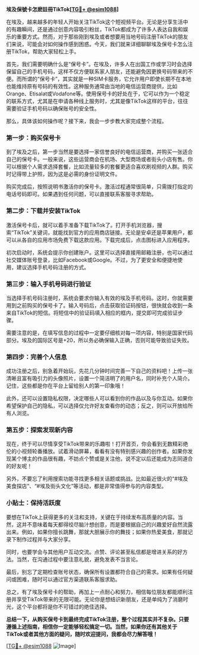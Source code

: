 **埃及保號卡怎麽註冊TikTok[[TG💪+ @esim1088](https://t.me/s/esim1088)]**

在埃及，越来越多的年轻人开始关注TikTok这个短视频平台。无论是分享生活中的有趣瞬间，还是通过创意内容吸引粉丝，TikTok都成为了许多人表达自我和娱乐的重要方式。然而，对于那些刚到埃及或者想要用当地号码注册TikTok的朋友们来说，可能会对如何操作感到困惑。今天，我们就来详细聊聊埃及保号卡怎么注册TikTok，帮助大家轻松上手。

首先，我们需要明确什么是“保号卡”。在埃及，许多人在出国工作或学习时会选择保留自己的手机号码，这样不仅方便联系家人朋友，还能避免因更换号码带来的不便。而所谓的“保号卡”，其实就是一种SIM卡服务，它允许用户即使长期不在本地也能维持原有号码的有效性。这种服务通常由当地的电信运营商提供，比如Orange、Etisalat或Vodafone等。使用保号卡的好处在于，它可以作为一个稳定的联系方式，尤其是在申请各种线上服务时，尤其是像TikTok这样的平台，往往需要验证手机号码以确保账号的安全性。

那么，具体该如何操作呢？接下来，我会一步步教大家完成整个流程。

### 第一步：购买保号卡

到了埃及之后，第一步当然是要选择一家信誉良好的电信运营商，并购买一张适合自己的保号卡。一般来说，这些运营商会在机场、大型商场或者街头小店有售。你可以根据个人需求选择套餐，比如流量较多的套餐更适合喜欢刷视频的人群。购买时记得带上护照，因为这是必需的身份证明文件。

购买完成后，按照说明书激活你的保号卡。激活过程通常很简单，只需拨打指定的电话号码即可。如果遇到任何问题，可以直接联系客服寻求帮助。

### 第二步：下载并安装TikTok

激活保号卡后，就可以着手准备下载TikTok了。打开手机浏览器，搜索“TikTok”关键词，就能找到官方的应用商店链接。无论是安卓还是苹果用户，都可以从各自的应用市场免费下载这款应用。下载完成后，点击图标进入应用程序。

初次启动时，系统会提示你创建账户。这里可以选择直接用邮箱注册，也可以通过社交媒体账号登录，比如Facebook或Google。不过，为了更安全和便捷地使用，建议选择手机号码注册的方式。

### 第三步：输入手机号码进行验证

当选择手机号码注册时，系统会要求你输入有效的埃及手机号码。这时，你就需要用到之前购买的保号卡了。输入号码后，点击获取验证码按钮，很快就会收到一条来自TikTok的短信。将短信中的验证码填入相应的框内，提交即可完成验证步骤。

需要注意的是，在填写信息的过程中一定要仔细核对每一项内容，特别是国家代码部分。埃及的国际区号是+20，所以务必确保输入正确，否则可能导致验证失败。

### 第四步：完善个人信息

成功注册之后，别急着开始玩，先花几分钟时间完善一下自己的资料吧！上传一张清晰且富有吸引力的头像照片，设置一个简洁明了的用户名，同时补充个人简介。记住，这些都是你在平台上留给别人的第一印象哦！

此外，还可以设置隐私权限，决定哪些人可以看到你的作品以及与你互动。如果你希望保护自己的隐私，可以选择仅允许好友查看你的动态；反之，则可以开放给所有人浏览。

### 第五步：探索发现新内容

现在，终于可以尽情享受TikTok带来的乐趣啦！打开首页，你会看到无数精彩绝伦的小视频轮番播放。试着滑动屏幕，看看有没有特别感兴趣的创作者。如果你发现某个博主的作品很有趣，不妨点个赞或是关注他，说不定以后还能成为志同道合的好友呢！

另外，不要忘了利用搜索功能寻找更多相关话题或挑战。比如最近很火的“#埃及美食探店”、“#埃及街头文化”等活动，都是非常值得参与的内容类型。

### 小贴士：保持活跃度

要想在TikTok上获得更多的关注和支持，关键在于持续发布高质量的内容。当然，这并不意味着每天都得绞尽脑汁想创意，而是要根据自己的兴趣爱好自然流露出来。例如，如果你擅长跳舞，那就大胆展示你的舞技；如果你热爱美食，那就记录下制作过程并与大家分享。

同时，也要学会与其他用户互动交流。点赞、评论甚至私信都是增进关系的好方法。当然，在沟通过程中要注意礼貌，避免发表不当言论。

最后，别忘了定期检查账号状态，确保所有设置都符合自己的需求。如果有任何疑问或困难，随时可以通过官方渠道联系客服求助。

总之，有了埃及保号卡的帮助，再加上一点耐心和努力，相信每位朋友都能顺利注册并享受TikTok带来的无限可能。无论你是想结识新朋友，还是单纯为了消磨时光，这个平台都将是你不可错过的绝佳选择。

**总结一下，从购买保号卡到最终完成TikTok注册，整个过程其实并不复杂。只要遵循上述指南，相信你一定能够轻松搞定一切。当然，如果你还有其他关于TikTok或者其他方面的疑问，随时欢迎提问，我都会尽力解答哦！**

[[TG💪+ @esim1088](https://t.me/s/esim1088) ![Image](https://i.postimg.cc/4NQfJmqS/Snipaste-2025-05-13-00-14-12.png)]
